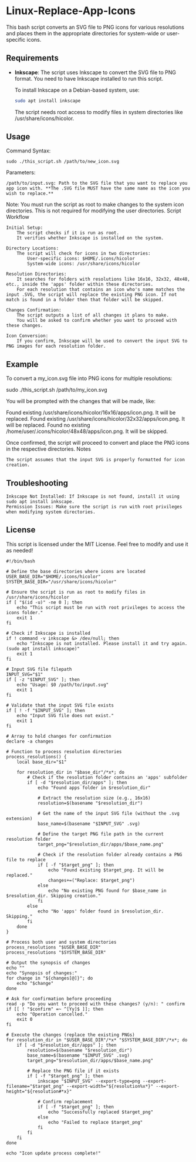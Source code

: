 # Linux-Replace-App-Icons
This bash script converts an SVG file to PNG icons for various resolutions and places them in the appropriate directories for system-wide or user-specific icons.

## Requirements

- **Inkscape**: The script uses Inkscape to convert the SVG file to PNG format. You need to have Inkscape installed to run this script.
  
  To install Inkscape on a Debian-based system, use:
  ```bash
  sudo apt install inkscape
  ```
  The script needs root access to modify files in system directories like /usr/share/icons/hicolor.
  
## Usage
Command Syntax:

```
sudo ./this_script.sh /path/to/new_icon.svg
```

Parameters:

    /path/to/input.svg: Path to the SVG file that you want to replace you app icon with. **The .SVG file MUST have the same name as the icon you wish to replace.**

Note: You must run the script as root to make changes to the system icon directories. This is not required for modifying the user directories.
Script Workflow

    Initial Setup:
        The script checks if it is run as root.
        It verifies whether Inkscape is installed on the system.

    Directory Locations:
        The script will check for icons in two directories:
            User-specific icons: $HOME/.icons/hicolor
            System-wide icons: /usr/share/icons/hicolor

    Resolution Directories:
        It searches for folders with resolutions like 16x16, 32x32, 48x48, etc., inside the 'apps' folder within these directories.
        For each resolution that contains an icon who's name matches the input .SVG, the script will replace the existing PNG icon. If not match is found in a folder then that folder will be skipped.

    Changes Confirmation:
        The script outputs a list of all changes it plans to make.
        You will be asked to confirm whether you want to proceed with these changes.

    Icon Conversion:
        If you confirm, Inkscape will be used to convert the input SVG to PNG images for each resolution folder.

## Example

To convert a my_icon.svg file into PNG icons for multiple resolutions:

sudo ./this_script.sh /path/to/my_icon.svg

You will be prompted with the changes that will be made, like:

Found existing /usr/share/icons/hicolor/16x16/apps/icon.png. It will be replaced.
Found existing /usr/share/icons/hicolor/32x32/apps/icon.png. It will be replaced.
Found no existing /home/user/.icons/hicolor/48x48/apps/icon.png. It will be skipped.

Once confirmed, the script will proceed to convert and place the PNG icons in the respective directories.
Notes

    The script assumes that the input SVG is properly formatted for icon creation.

## Troubleshooting

    Inkscape Not Installed: If Inkscape is not found, install it using sudo apt install inkscape.
    Permission Issues: Make sure the script is run with root privileges when modifying system directories.

## License

This script is licensed under the MIT License. Feel free to modify and use it as needed!

```
#!/bin/bash

# Define the base directories where icons are located
USER_BASE_DIR="$HOME/.icons/hicolor"
SYSTEM_BASE_DIR="/usr/share/icons/hicolor"

# Ensure the script is run as root to modify files in /usr/share/icons/hicolor
if [ "$(id -u)" -ne 0 ]; then
    echo "This script must be run with root privileges to access the icons folder."
    exit 1
fi

# Check if Inkscape is installed
if ! command -v inkscape &> /dev/null; then
    echo "Inkscape is not installed. Please install it and try again. (sudo apt install inkscape)"
    exit 1
fi

# Input SVG file filepath
INPUT_SVG="$1"
if [ -z "$INPUT_SVG" ]; then
    echo "Usage: $0 /path/to/input.svg"
    exit 1
fi

# Validate that the input SVG file exists
if [ ! -f "$INPUT_SVG" ]; then
    echo "Input SVG file does not exist."
    exit 1
fi

# Array to hold changes for confirmation
declare -a changes

# Function to process resolution directories
process_resolutions() {
    local base_dir="$1"
    
    for resolution_dir in "$base_dir"/*x*; do
        # Check if the resolution folder contains an 'apps' subfolder
        if [ -d "$resolution_dir/apps" ]; then
            echo "Found apps folder in $resolution_dir"

            # Extract the resolution size (e.g., 16x16)
            resolution=$(basename "$resolution_dir")

            # Get the name of the input SVG file (without the .svg extension)
            base_name=$(basename "$INPUT_SVG" .svg)

            # Define the target PNG file path in the current resolution folder
            target_png="$resolution_dir/apps/$base_name.png"

            # Check if the resolution folder already contains a PNG file to replace
            if [ -f "$target_png" ]; then
                echo "Found existing $target_png. It will be replaced."
                changes+=("Replace: $target_png")
            else
                echo "No existing PNG found for $base_name in $resolution_dir. Skipping creation."
            fi
        else
            echo "No 'apps' folder found in $resolution_dir. Skipping."
        fi
    done
}

# Process both user and system directories
process_resolutions "$USER_BASE_DIR"
process_resolutions "$SYSTEM_BASE_DIR"

# Output the synopsis of changes
echo ""
echo "Synopsis of changes:"
for change in "${changes[@]}"; do
    echo "$change"
done

# Ask for confirmation before proceeding
read -p "Do you want to proceed with these changes? (y/n): " confirm
if [[ ! "$confirm" =~ ^[Yy]$ ]]; then
    echo "Operation cancelled."
    exit 0
fi

# Execute the changes (replace the existing PNGs)
for resolution_dir in "$USER_BASE_DIR"/*x* "$SYSTEM_BASE_DIR"/*x*; do
    if [ -d "$resolution_dir/apps" ]; then
        resolution=$(basename "$resolution_dir")
        base_name=$(basename "$INPUT_SVG" .svg)
        target_png="$resolution_dir/apps/$base_name.png"

        # Replace the PNG file if it exists
        if [ -f "$target_png" ]; then
            inkscape "$INPUT_SVG" --export-type=png --export-filename="$target_png" --export-width="${resolution%x*}" --export-height="${resolution#*x}"
            
            # Confirm replacement
            if [ -f "$target_png" ]; then
                echo "Successfully replaced $target_png"
            else
                echo "Failed to replace $target_png"
            fi
        fi
    fi
done

echo "Icon update process complete!"
```

